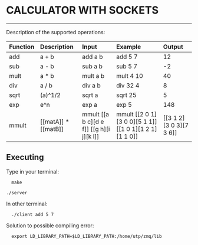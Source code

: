 # CALCULATOR WITH SOCKETS
---
Description of the supported operations:

| Function    | Description     | Input    | Example   | Output|
| :------------- | :------------- | :------------- | :------------- | :------------- |
| add       | a + b       | add a b       |   add 5 7       | 12        |
| sub       | a - b       | sub a b       |   sub 5 7       | -2        |
| mult      | a * b       | mult a b       |   mult 4 10       | 40        |
| div       | a / b       | div a b       |   div 32 4       | 8         |
| sqrt      | (a)^1/2     | sqrt a        |   sqrt 25        | 5         |
| exp       | e^n         | exp a         |   exp 5         | 148       |
| mmult     |[[matA]] * [[matB]]| mmult [[a b c][d e f]] [[g h][i j][k l]]|mmult [[2 0 1][3 0 0][5 1 1]] [[1 0 1][1 2 1][1 1 0]]| [[3 1 2][3 0 3][7 3 6]]|

## Executing

Type in your terminal:

      make

    ./server

In other terminal:

      ./client add 5 7

Solution to possible compiling error:

      export LD_LIBRARY_PATH=$LD_LIBRARY_PATH:/home/utp/zmq/lib

